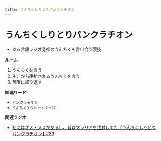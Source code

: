 ```yaml
---
title: うんちくしりとりパンクラチオン
---
```


# うんちくしりとりパンクラチオン


-   ゆる言語ラジオ発祥のうんちくを言い合う競技

**ルール**

1.  うんちくを言う
2.  そこから連想されるうんちくを言う
3.  無限に繰り返す

**関連ワード**

-   `パンクラチオン`
-   `うんちくエウレーカクイズ`

**関連ラジオ**

-   [虹にはオス・メスがあるし、昔はマラリアを注射してた【うんちくしりとりパンクラチオン】#33](https://www.youtube.com/watch?v=bDVpBNIXXh4)
